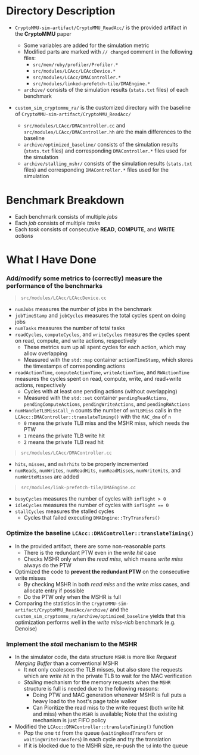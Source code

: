# Directory Description

- `CryptoMMU-sim-artifact/CryptoMMU_ReadAcc/` is the provided artifact in the **CryptoMMU** paper
  - Some variables are added for the simulation metric
  - Modified parts are marked with `// changed` comment in the following files:
    - `src/mem/ruby/profiler/Profiler.*`
    - `src/modules/LCAcc/LCAccDevice.*`
    - `src/modules/LCAcc/DMAController.*`
    - `src/modules/linked-prefetch-tile/DMAEngine.*`
  - `archive/` consists of the simulation results (`stats.txt` files) of each benchmark

- `custom_sim_cryptommu_ra/` is the customized directory with the baseline of `CryptoMMU-sim-artifact/CryptoMMU_ReadAcc/`
  - `src/modules/LCAcc/DMAController.cc` and `src/modules/LCAcc/DMAController.hh` are the main differences to the baseline
  - `archive/optimized_baseline/` consists of the simulation results (`stats.txt` files) and corresponding `DMAController.*` files used for the simulation
  - `archive/stalling_mshr/` consists of the simulation results (`stats.txt` files) and corresponding `DMAController.*` files used for the simulation

# Benchmark Breakdown
- Each benchmark consists of multiple *jobs*
- Each *job* consists of multiple *tasks*
- Each *task* consists of consecutive **READ**, **COMPUTE**, and **WRITE** *actions*

# What I Have Done
### Add/modify some **metrics** to (correctly) measure the performance of the benchmarks
> `src/modules/LCAcc/LCAccDevice.cc`
  - `numJobs` measures the number of jobs in the benchmark
  - `jobTimeStamp` and `jobCycles` measures the total cycles spent on doing jobs
  - `numTasks` measures the number of total tasks
  - `readCycles`, `computeCycles`, and `writeCycles` measures the cycles spent on read, compute, and write actions, respectively
    - These metrics sum up all spent cycles for each action, which may allow overlapping
    - Measured with the `std::map` container `actionTimeStamp`, which stores the timestamps of corresponding actions
  - `readActionTime`, `computeActionTime`, `writeActionTime`, and `RWActionTime` measures the cycles spent on read, compute, write, and read+write actions, respectively
    - Cycles with at least one pending actions (without overlapping)
    - Measured with the `std::set` container `pendingReadActions`, `pendingComputeActions`, `pendingWriteActions`, and `pendingRWActions`
  - `numHandleTLBMissCall_n` counts the number of `onTLBMiss` calls in the `LCAcc::DMAController::translateTiming()` with the `MAC_dma` of `n` 
    - `0` means the private TLB miss and the MSHR miss, which needs the PTW
    - `1` means the private TLB write hit
    - `2` means the private TLB read hit
> `src/modules/LCAcc/DMAController.cc`
  - `hits`, `misses`, and `mshrhits` to be properly incremented
  - `numReads`, `numWrites`, `numReadHits`, `numReadMisses`, `numWriteHits`, and `numWriteMisses` are added
> `src/modules/link-prefetch-tile/DMAEngine.cc`
  - `busyCycles` measures the number of cycles with `inflight > 0`
  - `idleCycles` measures the number of cycles with `inflight == 0`
  - `stallCycles` measures the stalled cycles
    - Cycles that failed executing `DMAEngine::TryTransfers()`
   
### Optimize the baseline `LCAcc::DMAController::translateTiming()`
- In the provided artifact, there are some non-reasonable parts
  - There is the redundant PTW even in the *write hit* case
  - Checks MSHR only when the *read miss*, which means *write miss* always do the PTW
- Optimized the code to **prevent the redundant PTW** on the consecutive write misses
  - By checking MSHR in both *read miss* and the *write miss* cases, and allocate entry if possible
  - Do the PTW only when the MSHR is full
- Comparing the statistics in the `CryptoMMU-sim-artifact/CryptoMMU_ReadAcc/archive/` and the `custom_sim_cryptommu_ra/archive/optimized_baseline`
yields that this optimization performs well in the *write miss-rich* benchmark (e.g. Denoise)

### Implement the *stall* mechanism to the MSHR
- In the simulator code, the data structure `MSHR` is more like *Request Merging Buffer* than a conventional MSHR
  - It not only coalesces the TLB misses, but also store the requests which are *write hit* in the private TLB to wait for the MAC verification
  - *Stalling* mechanism for the memory requests when the `MSHR` structure is full is needed due to the following reasons:
    - Doing PTW and MAC generation whenever MSHR is full puts a heavy load to the host's page table walker
    - Can Pioritize the read miss to the write request (both write hit and miss) when the `MSHR` is available; Note that the existing mechanism is just FIFO policy
- Modified the `LCAcc::DMAController::translateTiming()` function
  - Pop the one `td` from the queue (`waitingReadTransfers` or `waitingWriteTransfers`) in each cycle and try the translation
  - If it is blocked due to the MSHR size, re-push the `td` into the queue
